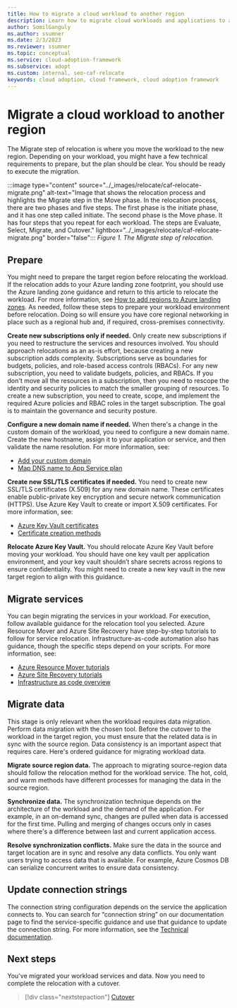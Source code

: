 ```yaml
---
title: How to migrate a cloud workload to another region
description: Learn how to migrate cloud workloads and applications to another region.
author: SomilGanguly
ms.author: ssumner
ms.date: 2/3/2023
ms.reviewer: ssumner
ms.topic: conceptual
ms.service: cloud-adoption-framework
ms.subservice: adopt
ms.custom: internal, seo-caf-relocate
keywords: cloud adoption, cloud framework, cloud adoption framework
---
```

# Migrate a cloud workload to another region

The Migrate step of relocation is where you move the workload to the new region. Depending on your workload, you might have a few technical requirements to prepare, but the plan should be clear. You should be ready to execute the migration.

:::image type="content" source="../_images/relocate/caf-relocate-migrate.png" alt-text="Image that shows the relocation process and highlights the Migrate step in the Move phase. In the relocation process, there are two phases and five steps. The first phase is the initiate phase, and it has one step called initiate. The second phase is the Move phase. It has four steps that you repeat for each workload. The steps are Evaluate, Select, Migrate, and Cutover." lightbox="../_images/relocate/caf-relocate-migrate.png" border="false":::
*Figure 1. The Migrate step of relocation.*

## Prepare

You might need to prepare the target region before relocating the workload. If the relocation adds to your Azure landing zone footprint, you should use the Azure landing zone guidance and return to this article to relocate the workload. For more information, see [How to add regions to Azure landing zones](/azure/cloud-adoption-framework/ready/enterprise-scale/faq#how-do-we-enable-more-azure-regions-when-we-use-azure-landing-zone-architecture). As needed, follow these steps to prepare your workload environment before relocation.  Doing so will ensure you have core regional networking in place such as a regional hub and, if required, cross-premises connectivity.

**Create new subscriptions only if needed.** Only create new subscriptions if you need to restructure the services and resources involved. You should approach relocations as an as-is effort, because creating a new subscription adds complexity. Subscriptions serve as boundaries for budgets, policies, and role-based access controls (RBACs). For any new subscription, you need to validate budgets, policies, and RBACs. If you don't move all the resources in a subscription, then you need to rescope the identity and security policies to match the smaller grouping of resources. To create a new subscription, you need to create, scope, and implement the required Azure policies and RBAC roles in the target subscription. The goal is to maintain the governance and security posture.

**Configure a new domain name if needed.** When there's a change in the custom domain of the workload, you need to configure a new domain name. Create the new hostname, assign it to your application or service, and then validate the name resolution. For more information, see:

- [Add your custom domain](/azure/active-directory/fundamentals/add-custom-domain)
- [Map DNS name to App Service plan](/azure/app-service/manage-custom-dns-buy-domain#prepare-the-app)

**Create new SSL/TLS certificates if needed.** You need to create new SSL/TLS certificates (X.509) for any new domain name. These certificates enable public-private key encryption and secure network communication (HTTPS). Use Azure Key Vault to create or import X.509 certificates. For more information, see:

- [Azure Key Vault certificates](/azure/key-vault/certificates/about-certificates)
- [Certificate creation methods](/azure/key-vault/certificates/create-certificate)

**Relocate Azure Key Vault.** You should relocate Azure Key Vault before moving your workload. You should have one key vault per application environment, and your key vault shouldn’t share secrets across regions to ensure confidentiality. You might need to create a new key vault in the new target region to align with this guidance.

## Migrate services

You can begin migrating the services in your workload. For execution, follow available guidance for the relocation tool you selected. Azure Resource Mover and Azure Site Recovery have step-by-step tutorials to follow for service relocation. Infrastructure-as-code automation also has guidance, though the specific steps depend on your scripts. For more information, see:

- [Azure Resource Mover tutorials](/azure/resource-mover/tutorial-move-region-virtual-machines)
- [Azure Site Recovery tutorials](/azure/site-recovery/azure-to-azure-how-to-enable-replication)
- [Infrastructure as code overview](/azure/cloud-adoption-framework/ready/considerations/infrastructure-as-code)

## Migrate data

This stage is only relevant when the workload requires data migration. Perform data migration with the chosen tool.  Before the cutover to the workload in the target region, you must ensure that the related data is in sync with the source region. Data consistency is an important aspect that requires care.  Here's ordered guidance for migrating workload data.

**Migrate source region data.** The approach to migrating source-region data should follow the relocation method for the workload service. The hot, cold, and warm methods have different processes for managing the data in the source region.

**Synchronize data.** The synchronization technique depends on the architecture of the workload and the demand of the application. For example, in an on-demand sync, changes are pulled when data is accessed for the first time. Pulling and merging of changes occurs only in cases where there's a difference between last and current application access.

**Resolve synchronization conflicts.** Make sure the data in the source and target location are in sync and resolve any data conflicts. You only want users trying to access data that is available. For example, Azure Cosmos DB can serialize concurrent writes to ensure data consistency.

## Update connection strings

The connection string configuration depends on the service the application connects to. You can search for “connection string” on our documentation page to find the service-specific guidance and use that guidance to update the connection string. For more information, see the [Technical documentation](/docs/).

## Next steps

You've migrated your workload services and data. Now you need to complete the relocation with a cutover.

> [!div class="nextstepaction"]
> [Cutover](cutover.md)
